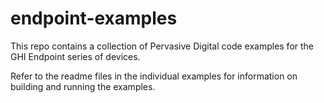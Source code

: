 # endpoint-examples

This repo contains a collection of Pervasive Digital code examples for the GHI Endpoint series of devices.

Refer to the readme files in the individual examples for information on building and running the examples.
